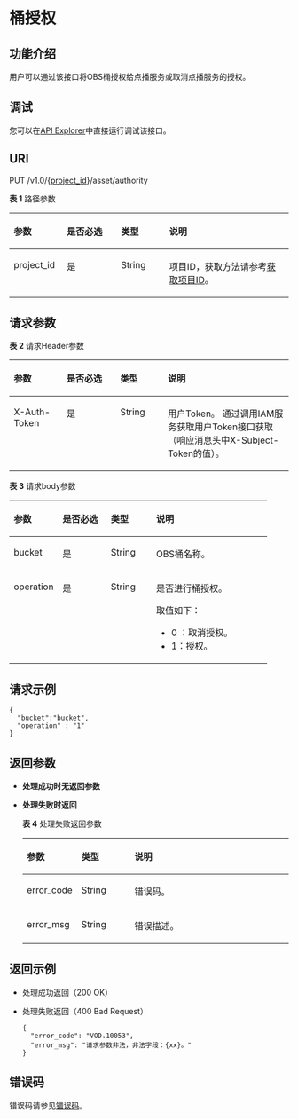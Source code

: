 # 桶授权<a name="vod_04_0199"></a>

## 功能介绍<a name="zh-cn_topic_0128109921_zh-cn_topic_0127940849_section114814192538"></a>

用户可以通过该接口将OBS桶授权给点播服务或取消点播服务的授权。

## 调试<a name="section138020193910"></a>

您可以在[API Explorer](https://apiexplorer.developer.huaweicloud.com/apiexplorer/doc?product=VOD&api=bucketAuthorized)中直接运行调试该接口。

## URI<a name="zh-cn_topic_0128109921_zh-cn_topic_0127940849_section5241024145313"></a>

PUT /v1.0/\{[project\_id](获取项目ID.md)\}/asset/authority

**表 1**  路径参数

<a name="table206891438212"></a>
<table><thead align="left"><tr id="vod_04_0196_row58691013184917"><th class="cellrowborder" valign="top" width="18.98%" id="mcps1.2.5.1.1"><p id="vod_04_0196_p18869171324920"><a name="vod_04_0196_p18869171324920"></a><a name="vod_04_0196_p18869171324920"></a>参数</p>
</th>
<th class="cellrowborder" valign="top" width="19.400000000000002%" id="mcps1.2.5.1.2"><p id="vod_04_0196_p16174217193312"><a name="vod_04_0196_p16174217193312"></a><a name="vod_04_0196_p16174217193312"></a>是否必选</p>
</th>
<th class="cellrowborder" valign="top" width="17.299999999999997%" id="mcps1.2.5.1.3"><p id="vod_04_0196_p1386920134497"><a name="vod_04_0196_p1386920134497"></a><a name="vod_04_0196_p1386920134497"></a>类型</p>
</th>
<th class="cellrowborder" valign="top" width="44.32%" id="mcps1.2.5.1.4"><p id="vod_04_0196_p1386931394910"><a name="vod_04_0196_p1386931394910"></a><a name="vod_04_0196_p1386931394910"></a>说明</p>
</th>
</tr>
</thead>
<tbody><tr id="vod_04_0196_row1586931374911"><td class="cellrowborder" valign="top" width="18.98%" headers="mcps1.2.5.1.1 "><p id="vod_04_0196_p14253192105011"><a name="vod_04_0196_p14253192105011"></a><a name="vod_04_0196_p14253192105011"></a>project_id</p>
</td>
<td class="cellrowborder" valign="top" width="19.400000000000002%" headers="mcps1.2.5.1.2 "><p id="vod_04_0196_p18172181763318"><a name="vod_04_0196_p18172181763318"></a><a name="vod_04_0196_p18172181763318"></a>是</p>
</td>
<td class="cellrowborder" valign="top" width="17.299999999999997%" headers="mcps1.2.5.1.3 "><p id="vod_04_0196_p62548235018"><a name="vod_04_0196_p62548235018"></a><a name="vod_04_0196_p62548235018"></a>String</p>
</td>
<td class="cellrowborder" valign="top" width="44.32%" headers="mcps1.2.5.1.4 "><p id="vod_04_0196_p0254323500"><a name="vod_04_0196_p0254323500"></a><a name="vod_04_0196_p0254323500"></a>项目ID，获取方法请参考<a href="https://support.huaweicloud.com/usermanual-vod/vod_01_0058.html" target="_blank" rel="noopener noreferrer">获取项目ID</a>。</p>
</td>
</tr>
</tbody>
</table>

## 请求参数<a name="zh-cn_topic_0128109921_zh-cn_topic_0127940849_section7297229175319"></a>

**表 2**  请求Header参数

<a name="HeaderParameter"></a>
<table><thead align="left"><tr id="vod_04_0196_row1359311223199"><th class="cellrowborder" valign="top" width="18.89%" id="mcps1.2.5.1.1"><p id="vod_04_0196_p959302213191"><a name="vod_04_0196_p959302213191"></a><a name="vod_04_0196_p959302213191"></a>参数</p>
</th>
<th class="cellrowborder" valign="top" width="19.23%" id="mcps1.2.5.1.2"><p id="vod_04_0196_p10968335203313"><a name="vod_04_0196_p10968335203313"></a><a name="vod_04_0196_p10968335203313"></a>是否必选</p>
</th>
<th class="cellrowborder" valign="top" width="17.04%" id="mcps1.2.5.1.3"><p id="vod_04_0196_p6594132291914"><a name="vod_04_0196_p6594132291914"></a><a name="vod_04_0196_p6594132291914"></a>类型</p>
</th>
<th class="cellrowborder" valign="top" width="44.84%" id="mcps1.2.5.1.4"><p id="vod_04_0196_p1659492213198"><a name="vod_04_0196_p1659492213198"></a><a name="vod_04_0196_p1659492213198"></a>说明</p>
</th>
</tr>
</thead>
<tbody><tr id="vod_04_0196_row5593132218192"><td class="cellrowborder" valign="top" width="18.89%" headers="mcps1.2.5.1.1 "><p id="vod_04_0196_p959417226199"><a name="vod_04_0196_p959417226199"></a><a name="vod_04_0196_p959417226199"></a>X-Auth-Token</p>
</td>
<td class="cellrowborder" valign="top" width="19.23%" headers="mcps1.2.5.1.2 "><p id="vod_04_0196_p189688351336"><a name="vod_04_0196_p189688351336"></a><a name="vod_04_0196_p189688351336"></a>是</p>
</td>
<td class="cellrowborder" valign="top" width="17.04%" headers="mcps1.2.5.1.3 "><p id="vod_04_0196_p5594132231911"><a name="vod_04_0196_p5594132231911"></a><a name="vod_04_0196_p5594132231911"></a>String</p>
</td>
<td class="cellrowborder" valign="top" width="44.84%" headers="mcps1.2.5.1.4 "><p id="vod_04_0196_p1159416229196"><a name="vod_04_0196_p1159416229196"></a><a name="vod_04_0196_p1159416229196"></a>用户Token。 通过调用IAM服务获取用户Token接口获取（响应消息头中X-Subject-Token的值）。</p>
</td>
</tr>
</tbody>
</table>

**表 3**  请求body参数

<a name="zh-cn_topic_0128109921_zh-cn_topic_0127940849_table26393722"></a>
<table><thead align="left"><tr id="zh-cn_topic_0128109921_zh-cn_topic_0127940849_row12697152"><th class="cellrowborder" valign="top" width="18.89%" id="mcps1.2.5.1.1"><p id="zh-cn_topic_0128109921_zh-cn_topic_0127940849_p21836431"><a name="zh-cn_topic_0128109921_zh-cn_topic_0127940849_p21836431"></a><a name="zh-cn_topic_0128109921_zh-cn_topic_0127940849_p21836431"></a>参数</p>
</th>
<th class="cellrowborder" valign="top" width="18.72%" id="mcps1.2.5.1.2"><p id="p1120316884120"><a name="p1120316884120"></a><a name="p1120316884120"></a>是否必选</p>
</th>
<th class="cellrowborder" valign="top" width="17.630000000000003%" id="mcps1.2.5.1.3"><p id="zh-cn_topic_0128109921_zh-cn_topic_0127940849_p23920519"><a name="zh-cn_topic_0128109921_zh-cn_topic_0127940849_p23920519"></a><a name="zh-cn_topic_0128109921_zh-cn_topic_0127940849_p23920519"></a>类型</p>
</th>
<th class="cellrowborder" valign="top" width="44.76%" id="mcps1.2.5.1.4"><p id="zh-cn_topic_0128109921_zh-cn_topic_0127940849_p58513871"><a name="zh-cn_topic_0128109921_zh-cn_topic_0127940849_p58513871"></a><a name="zh-cn_topic_0128109921_zh-cn_topic_0127940849_p58513871"></a>说明</p>
</th>
</tr>
</thead>
<tbody><tr id="zh-cn_topic_0128109921_zh-cn_topic_0127940849_row13309728"><td class="cellrowborder" valign="top" width="18.89%" headers="mcps1.2.5.1.1 "><p id="zh-cn_topic_0128109921_zh-cn_topic_0127940849_p4346180"><a name="zh-cn_topic_0128109921_zh-cn_topic_0127940849_p4346180"></a><a name="zh-cn_topic_0128109921_zh-cn_topic_0127940849_p4346180"></a>bucket</p>
</td>
<td class="cellrowborder" valign="top" width="18.72%" headers="mcps1.2.5.1.2 "><p id="p5202580411"><a name="p5202580411"></a><a name="p5202580411"></a>是</p>
</td>
<td class="cellrowborder" valign="top" width="17.630000000000003%" headers="mcps1.2.5.1.3 "><p id="zh-cn_topic_0128109921_zh-cn_topic_0127940849_p16496329"><a name="zh-cn_topic_0128109921_zh-cn_topic_0127940849_p16496329"></a><a name="zh-cn_topic_0128109921_zh-cn_topic_0127940849_p16496329"></a>String</p>
</td>
<td class="cellrowborder" valign="top" width="44.76%" headers="mcps1.2.5.1.4 "><p id="p590019384281"><a name="p590019384281"></a><a name="p590019384281"></a>OBS桶名称。</p>
</td>
</tr>
<tr id="row1725115219289"><td class="cellrowborder" valign="top" width="18.89%" headers="mcps1.2.5.1.1 "><p id="p22525282818"><a name="p22525282818"></a><a name="p22525282818"></a>operation</p>
</td>
<td class="cellrowborder" valign="top" width="18.72%" headers="mcps1.2.5.1.2 "><p id="p3200168114119"><a name="p3200168114119"></a><a name="p3200168114119"></a>是</p>
</td>
<td class="cellrowborder" valign="top" width="17.630000000000003%" headers="mcps1.2.5.1.3 "><p id="p5251528288"><a name="p5251528288"></a><a name="p5251528288"></a>String</p>
</td>
<td class="cellrowborder" valign="top" width="44.76%" headers="mcps1.2.5.1.4 "><p id="p199135193011"><a name="p199135193011"></a><a name="p199135193011"></a>是否进行桶授权。</p>
<p id="p671418353415"><a name="p671418353415"></a><a name="p671418353415"></a>取值如下：</p>
<a name="zh-cn_topic_0128109922_zh-cn_topic_0127940850_ul553855772914"></a><a name="zh-cn_topic_0128109922_zh-cn_topic_0127940850_ul553855772914"></a><ul id="zh-cn_topic_0128109922_zh-cn_topic_0127940850_ul553855772914"><li>0 ：取消授权。</li><li>1：授权。</li></ul>
</td>
</tr>
</tbody>
</table>

## 请求示例<a name="zh-cn_topic_0128109921_zh-cn_topic_0127940849_section1249493515311"></a>

```
{
  "bucket":"bucket",
  "operation" : "1"
}
```

## 返回参数<a name="zh-cn_topic_0128109921_zh-cn_topic_0127940849_section162761640105314"></a>

-   **处理成功时无返回参数**
-   **处理失败时返回**

    **表 4**  处理失败返回参数

    <a name="zh-cn_topic_0128109921_zh-cn_topic_0127940849_table3041091"></a>
    <table><thead align="left"><tr id="zh-cn_topic_0128109921_zh-cn_topic_0127940849_row54976006"><th class="cellrowborder" valign="top" width="20%" id="mcps1.2.4.1.1"><p id="zh-cn_topic_0128109921_zh-cn_topic_0127940849_p23871500"><a name="zh-cn_topic_0128109921_zh-cn_topic_0127940849_p23871500"></a><a name="zh-cn_topic_0128109921_zh-cn_topic_0127940849_p23871500"></a>参数</p>
    </th>
    <th class="cellrowborder" valign="top" width="20%" id="mcps1.2.4.1.2"><p id="zh-cn_topic_0128109921_zh-cn_topic_0127940849_p55932620"><a name="zh-cn_topic_0128109921_zh-cn_topic_0127940849_p55932620"></a><a name="zh-cn_topic_0128109921_zh-cn_topic_0127940849_p55932620"></a>类型</p>
    </th>
    <th class="cellrowborder" valign="top" width="60%" id="mcps1.2.4.1.3"><p id="zh-cn_topic_0128109921_zh-cn_topic_0127940849_p54543318"><a name="zh-cn_topic_0128109921_zh-cn_topic_0127940849_p54543318"></a><a name="zh-cn_topic_0128109921_zh-cn_topic_0127940849_p54543318"></a>说明</p>
    </th>
    </tr>
    </thead>
    <tbody><tr id="zh-cn_topic_0128109921_zh-cn_topic_0127940849_row66384370"><td class="cellrowborder" valign="top" width="20%" headers="mcps1.2.4.1.1 "><p id="zh-cn_topic_0128109921_zh-cn_topic_0127940849_p8424883"><a name="zh-cn_topic_0128109921_zh-cn_topic_0127940849_p8424883"></a><a name="zh-cn_topic_0128109921_zh-cn_topic_0127940849_p8424883"></a>error_code</p>
    </td>
    <td class="cellrowborder" valign="top" width="20%" headers="mcps1.2.4.1.2 "><p id="zh-cn_topic_0128109921_zh-cn_topic_0127940849_p45062713"><a name="zh-cn_topic_0128109921_zh-cn_topic_0127940849_p45062713"></a><a name="zh-cn_topic_0128109921_zh-cn_topic_0127940849_p45062713"></a>String</p>
    </td>
    <td class="cellrowborder" valign="top" width="60%" headers="mcps1.2.4.1.3 "><p id="zh-cn_topic_0128109921_zh-cn_topic_0127940849_p11326888"><a name="zh-cn_topic_0128109921_zh-cn_topic_0127940849_p11326888"></a><a name="zh-cn_topic_0128109921_zh-cn_topic_0127940849_p11326888"></a>错误码。</p>
    </td>
    </tr>
    <tr id="zh-cn_topic_0128109921_zh-cn_topic_0127940849_row41734120"><td class="cellrowborder" valign="top" width="20%" headers="mcps1.2.4.1.1 "><p id="zh-cn_topic_0128109921_zh-cn_topic_0127940849_p25020536"><a name="zh-cn_topic_0128109921_zh-cn_topic_0127940849_p25020536"></a><a name="zh-cn_topic_0128109921_zh-cn_topic_0127940849_p25020536"></a>error_msg</p>
    </td>
    <td class="cellrowborder" valign="top" width="20%" headers="mcps1.2.4.1.2 "><p id="zh-cn_topic_0128109921_zh-cn_topic_0127940849_p11459362"><a name="zh-cn_topic_0128109921_zh-cn_topic_0127940849_p11459362"></a><a name="zh-cn_topic_0128109921_zh-cn_topic_0127940849_p11459362"></a>String</p>
    </td>
    <td class="cellrowborder" valign="top" width="60%" headers="mcps1.2.4.1.3 "><p id="zh-cn_topic_0128109921_zh-cn_topic_0127940849_p13397545"><a name="zh-cn_topic_0128109921_zh-cn_topic_0127940849_p13397545"></a><a name="zh-cn_topic_0128109921_zh-cn_topic_0127940849_p13397545"></a>错误描述。</p>
    </td>
    </tr>
    </tbody>
    </table>


## 返回示例<a name="zh-cn_topic_0128109921_zh-cn_topic_0127940849_section1164111461532"></a>

-   处理成功返回（200 OK）
-   处理失败返回（400 Bad Request）

    ```
    {
      "error_code": "VOD.10053",
      "error_msg": "请求参数非法，非法字段：{xx}。"
    }
    ```


## 错误码<a name="section569214377267"></a>

错误码请参见[错误码](错误码.md)。

